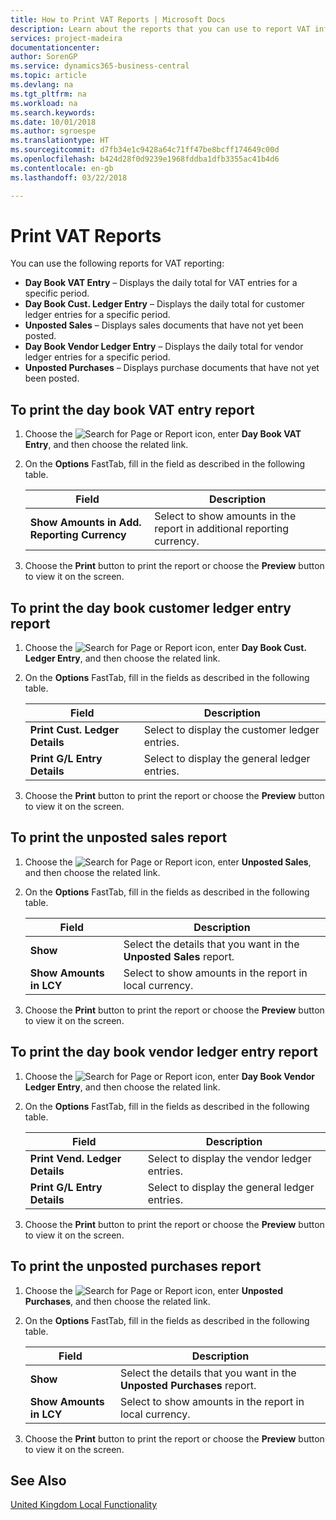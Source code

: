 ```yaml
---
title: How to Print VAT Reports | Microsoft Docs
description: Learn about the reports that you can use to report VAT information.
services: project-madeira
documentationcenter: 
author: SorenGP
ms.service: dynamics365-business-central
ms.topic: article
ms.devlang: na
ms.tgt_pltfrm: na
ms.workload: na
ms.search.keywords: 
ms.date: 10/01/2018
ms.author: sgroespe
ms.translationtype: HT
ms.sourcegitcommit: d7fb34e1c9428a64c71ff47be8bcff174649c00d
ms.openlocfilehash: b424d28f0d9239e1968fddba1dfb3355ac41b4d6
ms.contentlocale: en-gb
ms.lasthandoff: 03/22/2018

---
```

# <a name="print-vat-reports"></a>Print VAT Reports
You can use the following reports for VAT reporting:  

-   **Day Book VAT Entry** – Displays the daily total for VAT entries for a specific period.  
-   **Day Book Cust. Ledger Entry** – Displays the daily total for customer ledger entries for a specific period.  
-   **Unposted Sales** – Displays sales documents that have not yet been posted.  
-   **Day Book Vendor Ledger Entry** – Displays the daily total for vendor ledger entries for a specific period.  
-   **Unposted Purchases** – Displays purchase documents that have not yet been posted.  

## <a name="to-print-the-day-book-vat-entry-report"></a>To print the day book VAT entry report  

1.  Choose the ![Search for Page or Report](../../media/ui-search/search_small.png "Search for Page or Report icon") icon, enter **Day Book VAT Entry**, and then choose the related link.  
2.  On the **Options** FastTab, fill in the field as described in the following table.  

    |Field|Description|  
    |---------------------------------|---------------------------------------|  
    |**Show Amounts in Add. Reporting Currency**|Select to show amounts in the report in additional reporting currency.|  

3.  Choose the **Print** button to print the report or choose the **Preview** button to view it on the screen.  

## <a name="to-print-the-day-book-customer-ledger-entry-report"></a>To print the day book customer ledger entry report  

1.  Choose the ![Search for Page or Report](../../media/ui-search/search_small.png "Search for Page or Report icon") icon, enter **Day Book Cust. Ledger Entry**, and then choose the related link.  
2.  On the **Options** FastTab, fill in the fields as described in the following table.  

    |Field|Description|  
    |---------------------------------|---------------------------------------|  
    |**Print Cust. Ledger Details**|Select to display the customer ledger entries.|  
    |**Print G/L Entry Details**|Select to display the general ledger entries.|  

3.  Choose the **Print** button to print the report or choose the **Preview** button to view it on the screen.  

## <a name="to-print-the-unposted-sales-report"></a>To print the unposted sales report  

1.  Choose the ![Search for Page or Report](../../media/ui-search/search_small.png "Search for Page or Report icon") icon, enter **Unposted Sales**, and then choose the related link.  
2.  On the **Options** FastTab, fill in the fields as described in the following table.  

    |Field|Description|  
    |---------------------------------|---------------------------------------|  
    |**Show**|Select the details that you want in the **Unposted Sales** report.|  
    |**Show Amounts in LCY**|Select to show amounts in the report in local currency.|  

3.  Choose the **Print** button to print the report or choose the **Preview** button to view it on the screen.  

## <a name="to-print-the-day-book-vendor-ledger-entry-report"></a>To print the day book vendor ledger entry report  

1.  Choose the ![Search for Page or Report](../../media/ui-search/search_small.png "Search for Page or Report icon") icon, enter **Day Book Vendor Ledger Entry**, and then choose the related link.  
2.  On the **Options** FastTab, fill in the fields as described in the following table.  

    |Field|Description|  
    |---------------------------------|---------------------------------------|  
    |**Print Vend. Ledger Details**|Select to display the vendor ledger entries.|  
    |**Print G/L Entry Details**|Select to display the general ledger entries.|  

3.  Choose the **Print** button to print the report or choose the **Preview** button to view it on the screen.  

## <a name="to-print-the-unposted-purchases-report"></a>To print the unposted purchases report  

1.  Choose the ![Search for Page or Report](../../media/ui-search/search_small.png "Search for Page or Report icon") icon, enter **Unposted Purchases**, and then choose the related link.  
2.  On the **Options** FastTab, fill in the fields as described in the following table.  

    |Field|Description|  
    |---------------------------------|---------------------------------------|  
    |**Show**|Select the details that you want in the **Unposted Purchases** report.|  
    |**Show Amounts in LCY**|Select to show amounts in the report in local currency.|  

3.  Choose the **Print** button to print the report or choose the **Preview** button to view it on the screen.  

## <a name="see-also"></a>See Also  
[United Kingdom Local Functionality](united-kingdom-local-functionality.md)

